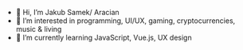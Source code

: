- 👋 Hi, I’m Jakub Samek/ Aracian
- 👀 I’m interested in programming, UI/UX, gaming, cryptocurrencies, music & living
- 🌱 I’m currently learning JavaScript, Vue.js, UX design


<!---
jakubsamek1997/jakubsamek1997 is a ✨ special ✨ repository because its `README.md` (this file) appears on your GitHub profile.
You can click the Preview link to take a look at your changes.
--->
